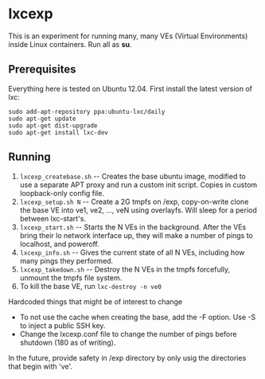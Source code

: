 lxcexp
======
This is an experiment for running many, many VEs (Virtual Environments) inside Linux containers. Run all as **su**.

## Prerequisites ##
Everything here is tested on Ubuntu 12.04.
First install the latest version of lxc:

```Shell
sudo add-apt-repository ppa:ubuntu-lxc/daily
sudo apt-get update
sudo apt-get dist-upgrade
sudo apt-get install lxc-dev
```

## Running ##

1. `lxcexp_createbase.sh` -- Creates the base ubuntu image, modified to use 
   a separate APT proxy and run a custom init script. Copies in custom loopback-only config file.
2. `lxcexp_setup.sh N`    -- Create a 2G tmpfs on /exp, copy-on-write clone the base VE into 
   ve1, ve2, ..., veN using overlayfs. Will sleep for a period between lxc-start's.
3. `lxcexp_start.sh`    -- Starts the N VEs in the background. After the VEs bring their lo network interface up,
   they will make a number of pings to localhost, and poweroff.
4. `lxcexp_info.sh`     -- Gives the current state of all N VEs, including how many pings they performed.
5. `lxcexp_takedown.sh` -- Destroy the N VEs in the tmpfs forcefully, unmount the tmpfs file system.
6. To kill the base VE, run `lxc-destroy -n ve0`

Hardcoded things that might be of interest to change

* To not use the cache when creating the base, add the -F option. Use -S to inject a public SSH key.
* Change the lxcexp.conf file to change the number of pings before shutdown (180 as of writing).

In the future, provide safety in /exp directory by only usig the directories that begin with 've'.